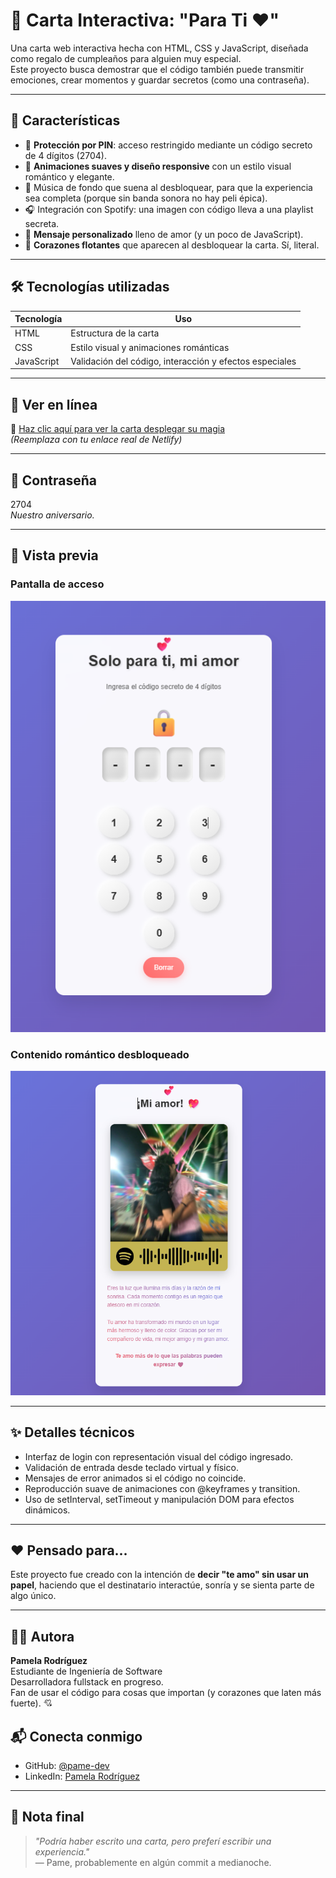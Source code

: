 # 💌 Carta Interactiva: "Para Ti ❤️"

Una carta web interactiva hecha con HTML, CSS y JavaScript, diseñada como regalo de cumpleaños para alguien muy especial.  
Este proyecto busca demostrar que el código también puede transmitir emociones, crear momentos y guardar secretos (como una contraseña).

---

## 🌟 Características

- 🔐 **Protección por PIN**: acceso restringido mediante un código secreto de 4 dígitos (2704).
- 💫 **Animaciones suaves y diseño responsive** con un estilo visual romántico y elegante.
- 🎵 Música de fondo que suena al desbloquear, para que la experiencia sea completa (porque sin banda sonora no hay peli épica).
- 🎧 Integración con Spotify: una imagen con código lleva a una playlist secreta.
- 🩷 **Mensaje personalizado** lleno de amor (y un poco de JavaScript).
- 🎈 **Corazones flotantes** que aparecen al desbloquear la carta. Sí, literal.

---

## 🛠 Tecnologías utilizadas

| Tecnología | Uso |
|------------|-----|
| HTML       | Estructura de la carta |
| CSS        | Estilo visual y animaciones románticas |
| JavaScript | Validación del código, interacción y efectos especiales |

---

## 🚀 Ver en línea

🔗 [Haz clic aquí para ver la carta desplegar su magia](https://github.com/pame-dev/-Carta-Interactiva-Para-Ti-?tab=readme-ov-file)  
_(Reemplaza con tu enlace real de Netlify)_

---

## 🔐 Contraseña

2704  
_Nuestro aniversario._

---

## 📸 Vista previa

### Pantalla de acceso

![Vista previa 1](./assets/capuno.png)

### Contenido romántico desbloqueado

![Vista previa 2](./assets/capdos.png)

---

## ✨ Detalles técnicos

- Interfaz de login con representación visual del código ingresado.
- Validación de entrada desde teclado virtual y físico.
- Mensajes de error animados si el código no coincide.
- Reproducción suave de animaciones con @keyframes y transition.
- Uso de setInterval, setTimeout y manipulación DOM para efectos dinámicos.

---

## ❤️ Pensado para...

Este proyecto fue creado con la intención de **decir "te amo" sin usar un papel**, haciendo que el destinatario interactúe, sonría y se sienta parte de algo único.

---

## 👩‍💻 Autora

**Pamela Rodríguez**  
Estudiante de Ingeniería de Software  
Desarrolladora fullstack en progreso.  
Fan de usar el código para cosas que importan (y corazones que laten más fuerte). 💘

## 📬 Conecta conmigo

- GitHub: [@pame-dev](https://github.com/pame-dev)
- LinkedIn: [Pamela Rodríguez](https://www.linkedin.com/in/daira-pamela-rodriguez-gomez-167452324/)

---

## 📝 Nota final

> _"Podría haber escrito una carta, pero preferí escribir una experiencia."_  
> — Pame, probablemente en algún commit a medianoche.
